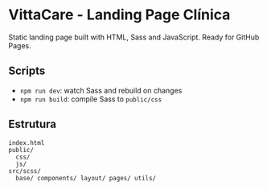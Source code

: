 # VittaCare - Landing Page Clínica

Static landing page built with HTML, Sass and JavaScript. Ready for GitHub Pages.

## Scripts

- `npm run dev`: watch Sass and rebuild on changes
- `npm run build`: compile Sass to `public/css`

## Estrutura

```
index.html
public/
  css/
  js/
src/scss/
  base/ components/ layout/ pages/ utils/
```
